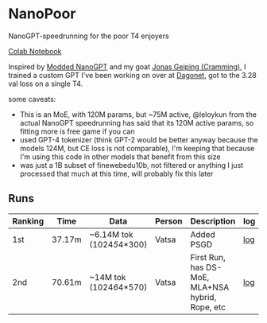 # NanoPoor
NanoGPT-speedrunning for the poor T4 enjoyers

[Colab Notebook](https://colab.research.google.com/drive/1x87U-mCZCt7Kwc5-HGPOR1NVCOYAN1dr?usp=sharing) 

Inspired by [Modded NanoGPT](https://github.com/KellerJordan/modded-nanogpt) and my goat [Jonas Geiping (Cramming)](https://arxiv.org/pdf/2212.14034), I trained a custom GPT I've been working on over at [Dagonet](https://github.com/BambooML/Dagonet), got to the 3.28 val loss on a single T4.

some caveats:
 - This is an MoE, with 120M params, but ~75M active, @leloykun from the actual NanoGPT speedrunning has said that its 120M active params, so fitting more is free game if you can
 - used GPT-4 tokenizer (think GPT-2 would be better anyway because the models 124M, but CE loss is not comparable), I'm keeping that because I'm using this code in other models that benefit from this size
 - was just a 1B subset of finewebedu10b, not filtered or anything I just processed that much at this time, will probably fix this later

## Runs

| Ranking  | Time    | Data | Person | Description | log |
| -------- | ------- | ---- | ------ | ----------- | --- |
| 1st      | 37.17m  | ~6.14M tok (1024*5*4*300) | Vatsa  | Added PSGD | [log](https://github.com/VatsaDev/NanoPoor/blob/main/logs/GPT4-tok-run.txt) |
| 2nd      | 70.61m  | ~14M tok (1024*6*4*570) | Vatsa  | First Run, has DS-MoE, MLA+NSA hybrid, Rope, etc | [log](https://github.com/VatsaDev/NanoPoor/blob/main/logs/PSGD_run.txt) |

